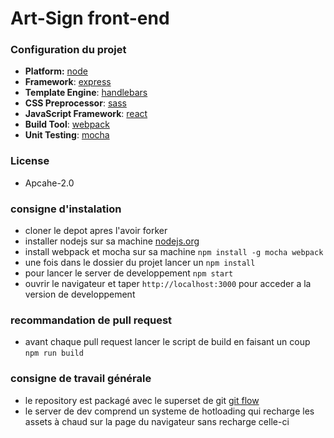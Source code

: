 # Art-Sign front-end

### Configuration du projet
- **Platform:** [node](https://nodejs.org/en/)
- **Framework**: [express](http://expressjs.com)
- **Template Engine**: [handlebars](http://handlebarsjs.com)
- **CSS Preprocessor**: [sass](http://sass-lang.com)
- **JavaScript Framework**: [react](https://facebook.github.io/react/)
- **Build Tool**: [webpack](https://webpack.js.org)
- **Unit Testing**: [mocha](https://mochajs.org)

### License
* Apcahe-2.0

### consigne d'instalation
* cloner le depot apres l'avoir forker
* installer nodejs sur sa machine [nodejs.org](https://nodejs.org/en/)
* install webpack et mocha sur sa machine ```npm install -g mocha webpack```
* une fois dans le dossier du projet lancer un ```npm install```
* pour lancer le server de developpement ```npm start```
* ouvrir le navigateur et taper ```http://localhost:3000``` pour acceder a la version de developpement


### recommandation de pull request
* avant chaque pull request lancer le script de build en faisant un coup ```npm run build```


### consigne de travail générale
* le repository est packagé avec le superset de git [git flow](http://danielkummer.github.io/git-flow-cheatsheet/)
* le server de dev comprend un systeme de hotloading qui recharge les assets à chaud sur la page du navigateur sans recharge celle-ci
